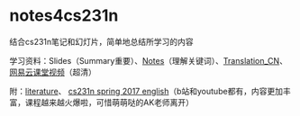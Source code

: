 # notes4cs231n
结合cs231n笔记和幻灯片，简单地总结所学习的内容

学习资料：Slides（Summary重要）、[Notes](http://cs231n.github.io/ "Notes")（理解关键词）、[Translation_CN](https://github.com/whyscience/CS231n-Note-Translation_CN "Translation_CN")、[网易云课堂视频](http://study.163.com/course/courseMain.htm?courseId=1003223001#/courseDetail "网易云课堂视频")（超清）

附：[literature](http://blog.csdn.net/Hao_Zhang_Vision/article/category/6424988/1)、 [cs231n spring 2017 english](https://www.youtube.com/playlist?list=PL3FW7Lu3i5JvHM8ljYj-zLfQRF3EO8sYv)（b站和youtube都有，内容更加丰富，课程越来越火爆啦，可惜萌萌哒的AK老师离开）